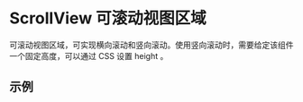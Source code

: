 # ScrollView 可滚动视图区域

可滚动视图区域，可实现横向滚动和竖向滚动。使用竖向滚动时，需要给定该组件一个固定高度，可以通过 CSS 设置 height 。

## 示例

<code src="./demos/demo1.tsx"></code>
